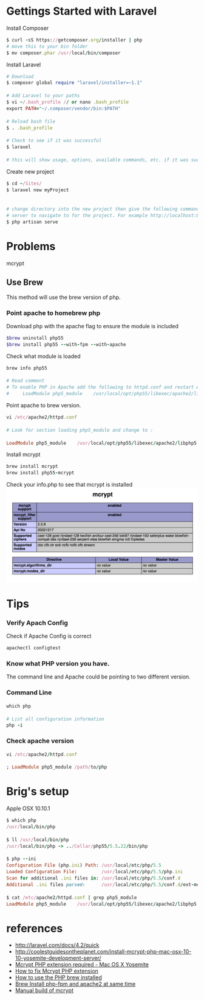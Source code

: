 # Gettings Started with Laravel


Install Composer

```ruby
$ curl -sS https://getcomposer.org/installer | php
# move this to your bin folder
$ mv composer.phar /usr/local/bin/composer
```

Install Laravel

```ruby
# Download 
$ composer global require "laravel/installer=~1.1"

# Add Laravel to your paths
$ vi ~/.bash_profile // or nano .bash_profile
export PATH="~/.composer/vendor/bin:$PATH"

# Reload bash file
$ . .bash_profile

# Check to see if it was successful
$ laravel

# this will show usage, options, available commands, etc. if it was successful
```

Create new project
```ruby
$ cd ~/Sites/
$ laravel new myProject


# change directory into the new project then give the following command, which will give you a 
# server to navigate to for the project. For example http://localhost:8000 
$ php artisan serve
```

# Problems
mcrypt

## Use Brew
This method will use the brew version of php. 

### Point apache to homebrew php

Download php with the apache flag to ensure the module is included
```ruby
$brew uninstall php55
$brew install php55 --with-fpm --with-apache

```
Check what module is loaded
```ruby
brew info php55

# Read comment
# To enable PHP in Apache add the following to httpd.conf and restart Apache:
#     LoadModule php5_module    /usr/local/opt/php55/libexec/apache2/libphp5.so
```
Point apache to brew version.

```ruby
vi /etc/apache2/httpd.conf

# Look for section loading php5_module and change to :

LoadModule php5_module    /usr/local/opt/php55/libexec/apache2/libphp5.so
```

Install mcrypt
```ruby
brew install mcrypt
brew install php55-mcrypt
```
Check your info.php to see that mcrypt is installed
<img src="mcrypt.png">


# Tips

### Verify Apach Config
Check if Apache Config is correct
```ruby
apachectl configtest
```

### Know what PHP version you have.
The command line and Apache could be pointing to two different version.

### Command Line
```ruby
which php

# List all configuration information
php -i


```
### Check apache version
```ruby
vi /etc/apache2/httpd.conf

; LoadModule php5_module /path/to/php
```





# Brig's setup
Apple OSX 10.10.1
```ruby
$ which php
/usr/local/bin/php

$ ll /usr/local/bin/php
/usr/local/bin/php -> ../Cellar/php55/5.5.22/bin/php

$ php --ini
Configuration File (php.ini) Path: /usr/local/etc/php/5.5
Loaded Configuration File:         /usr/local/etc/php/5.5/php.ini
Scan for additional .ini files in: /usr/local/etc/php/5.5/conf.d
Additional .ini files parsed:      /usr/local/etc/php/5.5/conf.d/ext-mcrypt.ini

$ cat /etc/apache2/httpd.conf | grep php5_module
LoadModule php5_module    /usr/local/opt/php55/libexec/apache2/libphp5.so
```


# references
- http://laravel.com/docs/4.2/quick
- http://coolestguidesontheplanet.com/install-mcrypt-php-mac-osx-10-10-yosemite-development-server/
- [Mcrypt PHP extension required - Mac OS X Yosemite](http://laravel.io/forum/10-06-2014-mcrypt-php-extension-required-mac-os-x-yosemite)
- [How to fix Mcrypt PHP extension](http://digitizor.com/2014/06/29/fix-mcrypt-php-extension-required-laravel/)
- [How to use the PHP brew installed](http://stackoverflow.com/questions/20523183/how-to-use-the-php-that-brew-installed)
- [Brew Install php-fpm and apache2 at same time](https://github.com/Homebrew/homebrew-php/pull/1060)
- [Manual build of mcrypt](http://coolestguidesontheplanet.com/install-mcrypt-php-mac-osx-10-10-yosemite-development-server/)
